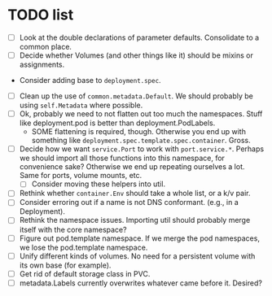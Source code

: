 # TODO list

* [ ] Look at the double declarations of parameter defaults.
  Consolidate to a common place.
* [ ] Decide whether Volumes (and other things like it) should be
  mixins or assignments.
* Consider adding base to `deployment.spec`.
* [ ] Clean up the use of `common.metadata.Default`. We should
  probably be using `self.Metadata` where possible.
* [ ] Ok, probably we need to not flatten out too much the namespaces.
  Stuff like deployment.pod is better than deployment.PodLabels.
  * SOME flattening is required, though. Otherwise you end up with
    something like `deployment.spec.template.spec.container`. Gross.
* [ ] Decide how we want `service.Port` to work with `port.service.*`.
  Perhaps we should import all those functions into this namespace,
  for convenience sake? Otherwise we end up repeating ourselves a lot.
  Same for ports, volume mounts, etc.
  * [ ] Consider moving these helpers into util.
* [ ] Rethink whether `container.Env` should take a whole list, or a k/v pair.
* [ ] Consider erroring out if a name is not DNS conformant. (e.g., in
  a Deployment).
* [ ] Rethink the namespace issues. Importing util should probably
  merge itself with the core namespace?
* [ ] Figure out pod.template namespace. If we merge the pod
  namespaces, we lose the pod.template namespace.
* [ ] Unify different kinds of volumes. No need for a persistent
  volume with its own base (for example).
* [ ] Get rid of default storage class in PVC.
* [ ] metadata.Labels currently overwrites whatever came before it. Desired?
